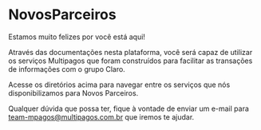 # NovosParceiros

Estamos muito felizes por você está aqui!

Através das documentações nesta plataforma, você será capaz de utilizar os serviços Multipagos que foram construídos para facilitar as transações de informações com o grupo Claro.

Acesse os diretórios acima para navegar entre os serviços que nós disponibilizamos para Novos Parceiros.

Qualquer dúvida que possa ter, fique à vontade de enviar um e-mail para team-mpagos@multipagos.com.br que iremos te ajudar.
